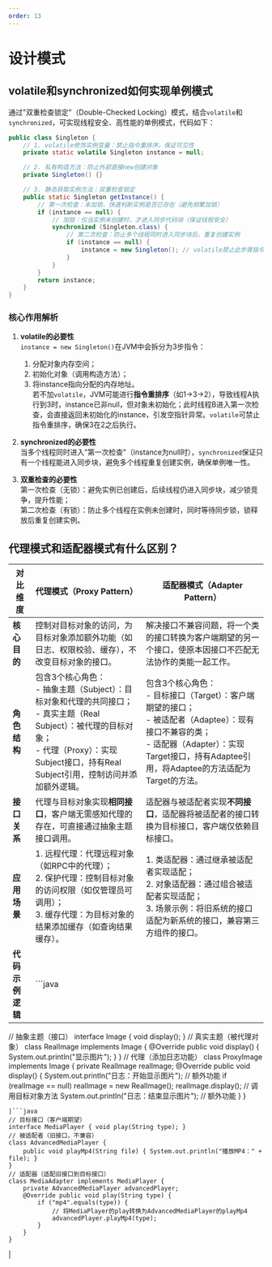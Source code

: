 ```yaml
---
order: 13
---
```

# 设计模式
## volatile和synchronized如何实现单例模式
通过"双重检查锁定"（Double-Checked Locking）模式，结合`volatile`和`synchronized`，可实现线程安全、高性能的单例模式，代码如下：
```java
public class Singleton {
    // 1. volatile修饰实例变量：禁止指令重排序，保证可见性
    private static volatile Singleton instance = null;

    // 2. 私有构造方法：防止外部直接new创建对象
    private Singleton() {}

    // 3. 静态获取实例方法：双重检查锁定
    public static Singleton getInstance() {
        // 第一次检查：未加锁，快速判断实例是否已存在（避免频繁加锁）
        if (instance == null) {
            // 加锁：仅当实例未创建时，才进入同步代码块（保证线程安全）
            synchronized (Singleton.class) {
                // 第二次检查：防止多个线程同时进入同步块后，重复创建实例
                if (instance == null) {
                    instance = new Singleton(); // volatile禁止此步骤指令重排序
                }
            }
        }
        return instance;
    }
}
```

### 核心作用解析
1. **volatile的必要性**  
   `instance = new Singleton()`在JVM中会拆分为3步指令：
    1. 分配对象内存空间；
    2. 初始化对象（调用构造方法）；
    3. 将instance指向分配的内存地址。  
       若不加`volatile`，JVM可能进行**指令重排序**（如1→3→2），导致线程A执行到3时，instance已非null，但对象未初始化；此时线程B进入第一次检查，会直接返回未初始化的instance，引发空指针异常。`volatile`可禁止指令重排序，确保3在2之后执行。

2. **synchronized的必要性**  
   当多个线程同时进入"第一次检查"（instance为null时），`synchronized`保证只有一个线程能进入同步块，避免多个线程重复创建实例，确保单例唯一性。

3. **双重检查的必要性**  
   第一次检查（无锁）：避免实例已创建后，后续线程仍进入同步块，减少锁竞争，提升性能；  
   第二次检查（有锁）：防止多个线程在实例未创建时，同时等待同步锁，锁释放后重复创建实例。

## 代理模式和适配器模式有什么区别？
|对比维度|代理模式（Proxy Pattern）|适配器模式（Adapter Pattern）|
|----|----|----|
|**核心目的**|控制对目标对象的访问，为目标对象添加额外功能（如日志、权限校验、缓存），不改变目标对象的接口。|解决接口不兼容问题，将一个类的接口转换为客户端期望的另一个接口，使原本因接口不匹配无法协作的类能一起工作。|
|**角色结构**|包含3个核心角色：<br>- 抽象主题（Subject）：目标对象和代理的共同接口；<br>- 真实主题（Real Subject）：被代理的目标对象；<br>- 代理（Proxy）：实现Subject接口，持有Real Subject引用，控制访问并添加额外逻辑。|包含3个核心角色：<br>- 目标接口（Target）：客户端期望的接口；<br>- 被适配者（Adaptee）：现有接口不兼容的类；<br>- 适配器（Adapter）：实现Target接口，持有Adaptee引用，将Adaptee的方法适配为Target的方法。|
|**接口关系**|代理与目标对象实现**相同接口**，客户端无需感知代理的存在，可直接通过抽象主题接口调用。|适配器与被适配者实现**不同接口**，适配器将被适配者的接口转换为目标接口，客户端仅依赖目标接口。|
|**应用场景**|1. 远程代理：代理远程对象（如RPC中的代理）；<br>2. 保护代理：控制目标对象的访问权限（如仅管理员可调用）；<br>3. 缓存代理：为目标对象的结果添加缓存（如查询结果缓存）。|1. 类适配器：通过继承被适配者实现适配；<br>2. 对象适配器：通过组合被适配者实现适配；<br>3. 场景示例：将旧系统的接口适配为新系统的接口，兼容第三方组件的接口。|
|**代码示例逻辑**|```java
// 抽象主题（接口）
interface Image { void display(); }
// 真实主题（被代理对象）
class RealImage implements Image {
@Override public void display() { System.out.println("显示图片"); }
}
// 代理（添加日志功能）
class ProxyImage implements Image {
private RealImage realImage;
@Override public void display() {
System.out.println("日志：开始显示图片"); // 额外功能
if (realImage == null) realImage = new RealImage();
realImage.display(); // 调用目标对象方法
System.out.println("日志：结束显示图片"); // 额外功能
}
}
```
|```java
// 目标接口（客户端期望）
interface MediaPlayer { void play(String type); }
// 被适配者（旧接口，不兼容）
class AdvancedMediaPlayer {
    public void playMp4(String file) { System.out.println("播放MP4：" + file); }
}
// 适配器（适配旧接口到目标接口）
class MediaAdapter implements MediaPlayer {
    private AdvancedMediaPlayer advancedPlayer;
    @Override public void play(String type) {
        if ("mp4".equals(type)) {
            // 将MediaPlayer的play转换为AdvancedMediaPlayer的playMp4
            advancedPlayer.playMp4(type);
        }
    }
}
```
|